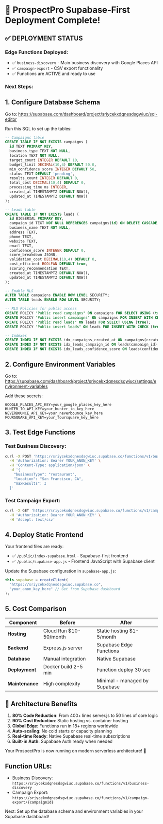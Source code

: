 # 🚀 ProspectPro Supabase-First Deployment Complete!

## ✅ **DEPLOYMENT STATUS**

### **Edge Functions Deployed:**

- ✅ `business-discovery` - Main business discovery with Google Places API
- ✅ `campaign-export` - CSV export functionality
- ✅ Functions are ACTIVE and ready to use

### **Next Steps:**

## 1. **Configure Database Schema**

Go to: https://supabase.com/dashboard/project/sriycekxdqnesdsgwiuc/sql-editor

Run this SQL to set up the tables:

```sql
-- Campaigns table
CREATE TABLE IF NOT EXISTS campaigns (
  id TEXT PRIMARY KEY,
  business_type TEXT NOT NULL,
  location TEXT NOT NULL,
  target_count INTEGER DEFAULT 10,
  budget_limit DECIMAL(10,4) DEFAULT 50.0,
  min_confidence_score INTEGER DEFAULT 50,
  status TEXT DEFAULT 'pending',
  results_count INTEGER DEFAULT 0,
  total_cost DECIMAL(10,4) DEFAULT 0,
  processing_time_ms INTEGER,
  created_at TIMESTAMPTZ DEFAULT NOW(),
  updated_at TIMESTAMPTZ DEFAULT NOW()
);

-- Leads table
CREATE TABLE IF NOT EXISTS leads (
  id BIGSERIAL PRIMARY KEY,
  campaign_id TEXT NOT NULL REFERENCES campaigns(id) ON DELETE CASCADE,
  business_name TEXT NOT NULL,
  address TEXT,
  phone TEXT,
  website TEXT,
  email TEXT,
  confidence_score INTEGER DEFAULT 0,
  score_breakdown JSONB,
  validation_cost DECIMAL(10,4) DEFAULT 0,
  cost_efficient BOOLEAN DEFAULT true,
  scoring_recommendation TEXT,
  created_at TIMESTAMPTZ DEFAULT NOW(),
  updated_at TIMESTAMPTZ DEFAULT NOW()
);

-- Enable RLS
ALTER TABLE campaigns ENABLE ROW LEVEL SECURITY;
ALTER TABLE leads ENABLE ROW LEVEL SECURITY;

-- RLS Policies for public access
CREATE POLICY "Public read campaigns" ON campaigns FOR SELECT USING (true);
CREATE POLICY "Public insert campaigns" ON campaigns FOR INSERT WITH CHECK (true);
CREATE POLICY "Public read leads" ON leads FOR SELECT USING (true);
CREATE POLICY "Public insert leads" ON leads FOR INSERT WITH CHECK (true);

-- Indexes
CREATE INDEX IF NOT EXISTS idx_campaigns_created_at ON campaigns(created_at);
CREATE INDEX IF NOT EXISTS idx_leads_campaign_id ON leads(campaign_id);
CREATE INDEX IF NOT EXISTS idx_leads_confidence_score ON leads(confidence_score);
```

## 2. **Configure Environment Variables**

Go to: https://supabase.com/dashboard/project/sriycekxdqnesdsgwiuc/settings/environment-variables

Add these secrets:

```
GOOGLE_PLACES_API_KEY=your_google_places_key_here
HUNTER_IO_API_KEY=your_hunter_io_key_here
NEVERBOUNCE_API_KEY=your_neverbounce_key_here
FOURSQUARE_API_KEY=your_foursquare_key_here
```

## 3. **Test Edge Functions**

### Test Business Discovery:

```bash
curl -X POST 'https://sriycekxdqnesdsgwiuc.supabase.co/functions/v1/business-discovery' \
  -H 'Authorization: Bearer YOUR_ANON_KEY' \
  -H 'Content-Type: application/json' \
  -d '{
    "businessType": "restaurant",
    "location": "San Francisco, CA",
    "maxResults": 3
  }'
```

### Test Campaign Export:

```bash
curl -X GET 'https://sriycekxdqnesdsgwiuc.supabase.co/functions/v1/campaign-export/CAMPAIGN_ID' \
  -H 'Authorization: Bearer YOUR_ANON_KEY' \
  -H 'Accept: text/csv'
```

## 4. **Deploy Static Frontend**

Your frontend files are ready:

- ✅ `/public/index-supabase.html` - Supabase-first frontend
- ✅ `/public/supabase-app.js` - Frontend JavaScript with Supabase client

Update the Supabase configuration in `supabase-app.js`:

```javascript
this.supabase = createClient(
  "https://sriycekxdqnesdsgwiuc.supabase.co",
  "your_anon_key_here" // Get from Supabase dashboard
);
```

## 5. **Cost Comparison**

| Component       | Before                 | After                         |
| --------------- | ---------------------- | ----------------------------- |
| **Hosting**     | Cloud Run $10-50/month | Static hosting $1-5/month     |
| **Backend**     | Express.js server      | Supabase Edge Functions       |
| **Database**    | Manual integration     | Native Supabase               |
| **Deployment**  | Docker build 2-5 min   | Function deploy 30 sec        |
| **Maintenance** | High complexity        | Minimal - managed by Supabase |

## 🎯 **Architecture Benefits**

1. **80% Code Reduction**: From 400+ lines server.js to 50 lines of core logic
2. **90% Cost Reduction**: Static hosting vs. container hosting
3. **Global Edge**: Functions run in 18+ regions worldwide
4. **Auto-scaling**: No cold starts or capacity planning
5. **Real-time Ready**: Native Supabase real-time subscriptions
6. **Built-in Auth**: Supabase Auth ready when needed

Your ProspectPro is now running on modern serverless architecture! 🚀

## **Function URLs:**

- Business Discovery: `https://sriycekxdqnesdsgwiuc.supabase.co/functions/v1/business-discovery`
- Campaign Export: `https://sriycekxdqnesdsgwiuc.supabase.co/functions/v1/campaign-export/{campaignId}`

Next: Set up the database schema and environment variables in your Supabase dashboard!

